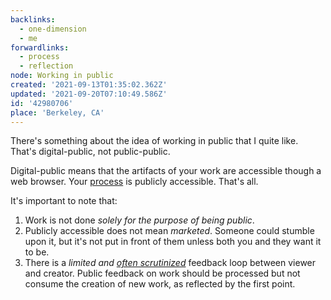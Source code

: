 ```yaml
---
backlinks:
  - one-dimension
  - me
forwardlinks:
  - process
  - reflection
node: Working in public
created: '2021-09-13T01:35:02.362Z'
updated: '2021-09-20T07:10:49.586Z'
id: '42980706'
place: 'Berkeley, CA'
---
```

There's something about the idea of working in public that I  quite like. That's digital-public, not public-public. 

Digital-public means that the artifacts of your work are accessible though a web browser. Your [process](process.md) is publicly accessible. That's all. 

It's important to note that:

1. Work is not done *solely for the purpose of being public*. 
2. Publicly accessible does not mean *marketed*. Someone could stumble upon it, but it's not put in front of them unless both you and they want it to be.  
3. There is a *limited and [often scrutinized](reflection.md)* feedback loop between viewer and creator. Public feedback on work should be processed but not consume the creation of new work, as reflected by the first point.
